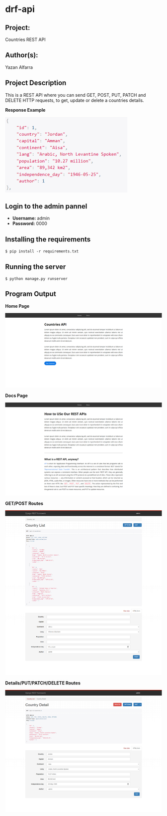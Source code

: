 # drf-api

## Project: 

Countries REST API

## Author(s): 

Yazan Alfarra

## Project Description

This is a REST API where you can send GET, POST, PUT, PATCH and DELETE HTTP requests, to get, update or delete a countries details. 

**Response Example**

![](assets/Capture.PNG)

## Login to the admin pannel

- **Username:** admin
- **Password:** 0000

## Installing the requirements

```
$ pip install -r requirements.txt
```

## Running the server

```
$ python manage.py runserver
```
 
## Program Output

**Home Page**

![](assets/screencapture-127-0-0-1-8000-2022-12-12-10_28_59.jpg)

**Docs Page**

![](assets/screencapture-127-0-0-1-8000-docs-2022-12-12-10_29_25.jpg)

**GET/POST Routes**

![](assets/screencapture-127-0-0-1-8000-api-v1-countries-2022-12-12-10_30_43.jpg)

**Details/PUT/PATCH/DELETE Routes**

![](assets/screencapture-127-0-0-1-8000-api-v1-countries-1-2022-12-12-10_32_03.jpg)